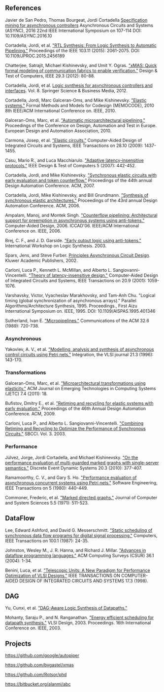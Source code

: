 ## References

Javier de San Pedro, Thomas Bourgeat, Jordi Cortadella
[Specification mining for asynchronous controllers](http://www.cs.upc.edu/~jspedro/articles/async2016.pdf)
Asynchronous Circuits and Systems (ASYNC), 2016 22nd IEEE International Symposium on 107-114
DOI: 10.1109/ASYNC.2016.10

Cortadella, Jordi, et al.
["RTL Synthesis: From Logic Synthesis to Automatic Pipelining."](http://upcommons.upc.edu/bitstream/handle/2117/82027/RTLsynthesis.pdf)
Proceedings of the IEEE 103.11 (2015): 2061-2075.
DOI: 10.1109/JPROC.2015.2456189

Chatterjee, Satrajit, Michael Kishinevsky, and Umit Y. Ogras.
["xMAS: Quick formal modeling of communication fabrics to enable verification."](https://www.researchgate.net/profile/Satrajit_Chatterjee/publication/224150874_xMAS_Quick_Formal_Modeling_of_Communication_Fabrics_to_Enable_Verification/links/560f30b508aec422d112f3ea.pdf)
Design & Test of Computers, IEEE 29.3 (2012): 80-88.

Cortadella, Jordi, et al.
[Logic synthesis for asynchronous controllers and interfaces](http://www.springer.com/productFlyer_978-3-540-43152-7.pdf?SGWID=0-0-1297-2158934-0).
Vol. 8. Springer Science & Business Media, 2012.

Cortadella, Jordi, Marc Galceran-Oms, and Mike Kishinevsky.
["Elastic systems."](http://www.cs.upc.edu/~jordicf/gavina/BIB/files/memocode2010.pdf)
Formal Methods and Models for Codesign (MEMOCODE), 2010 8th IEEE/ACM International Conference on. IEEE, 2010.

Galceran-Oms, Marc, et al.
["Automatic microarchitectural pipelining."](http://www.date-conference.org/proceedings/PAPERS/2010/DATE10/PDFFILES/IP3_08.PDF)
Proceedings of the Conference on Design, Automation and Test in Europe. European Design and Automation Association, 2010.

Carmona, Josep, et al.
["Elastic circuits."](http://www.eecs.ucf.edu/~mingjie/ECM6308/papers/Elastic%20circuits.pdf)
Computer-Aided Design of Integrated Circuits and Systems, IEEE Transactions on 28.10 (2009): 1437-1455.

Casu, Mario R., and Luca Macchiarulo.
["Adaptive latency-insensitive protocols."](http://porto.polito.it/1642487/1/dtc07_paper.pdf)
IEEE Design & Test of Computers 5 (2007): 442-452.

Cortadella, Jordi, and Mike Kishinevsky.
["Synchronous elastic circuits with early evaluation and token counterflow."](https://www.cs.upc.edu/~jordicf/gavina/BIB/files/dac07_early.pdf)
Proceedings of the 44th annual Design Automation Conference. ACM, 2007.

Cortadella, Jordi, Mike Kishinevsky, and Bill Grundmann.
["Synthesis of synchronous elastic architectures."](https://www.cs.upc.edu/~jordicf/gavina/BIB/files/dac06_self.pdf)
Proceedings of the 43rd annual Design Automation Conference. ACM, 2006.

Ampalam, Manoj, and Montek Singh.
["Counterflow pipelining: Architectural support for preemption in asynchronous systems using anti-tokens."](http://citeseerx.ist.psu.edu/viewdoc/download?doi=10.1.1.259.293&rep=rep1&type=pdf)
Computer-Aided Design, 2006. ICCAD'06. IEEE/ACM International Conference on. IEEE, 2006.

Brej, C. F., and J. D. Garside.
["Early output logic using anti-tokens."](http://brej.org/papers/iwls_paper.pdf)
International Workshop on Logic Synthesis. 2003.

Spars, Jens, and Steve Furber.
[Principles Asynchronous Circuit Design](http://twanclik.free.fr/electricity/electronic/pdfdone12/Principles%20of%20Asynchronous%20Circuit%20Design%20-%20A%20Systems%20Perspective.pdf).
Kluwer Academic Publishers, 2002.

Carloni, Luca P., Kenneth L. McMillan, and Alberto L. Sangiovanni-Vincentelli.
["Theory of latency-insensitive design."](http://webcluster.cs.columbia.edu/~luca/research/lipTransactions.pdf)
Computer-Aided Design of Integrated Circuits and Systems, IEEE Transactions on 20.9 (2001): 1059-1076.

Varshavsky, Victor, Vyacheslav Marakhovsky, and Tam-Anh Chu.
"Logical timing (global synchronization of asynchronous arrays)."
Parallel Algorithms/Architecture Synthesis, 1995. Proceedings., First Aizu International Symposium on. IEEE, 1995.
DOI: 10.1109/AISPAS.1995.401346

Sutherland, Ivan E.
["Micropipelines."](http://f-cpu.seul.org/new/micropipelines.pdf)
Communications of the ACM 32.6 (1989): 720-738.

### Asynchronous

Yakovlev, A. V., et al.
["Modelling, analysis and synthesis of asynchronous control circuits using Petri nets."](https://www.researchgate.net/profile/Alex_Yakovlev/publication/220686772_Modelling_analysis_and_synthesis_of_asynchronous_control_circuits_using_Petri_nets/links/541030420cf2f2b29a3f1e73.pdf)
Integration, the VLSI journal 21.3 (1996): 143-170.

### Transformations

Galceran-Oms, Marc, et al.
["Microarchitectural transformations using elasticity."](http://www.cs.upc.edu/~jordicf/gavina/BIB/files/JECTS2011_MicroarchTransform.pdf)
ACM Journal on Emerging Technologies in Computing Systems (JETC) 7.4 (2011): 18.

Bufistov, Dmitry E., et al.
["Retiming and recycling for elastic systems with early evaluation."](http://www.cs.upc.edu/~jordicf/Research/gavina/BIB/files/rr_early_dac09.pdf)
Proceedings of the 46th Annual Design Automation Conference. ACM, 2009.

Carloni, Luca P., and Alberto L. Sangiovanni-Vincentelli.
["Combining Retiming and Recycling to Optimize the Performance of Synchronous Circuits."](http://www1.cs.columbia.edu/~luca/research/rscSBCCI03.pdf)
SBCCI. Vol. 3. 2003.

### Performance

Júlvez, Jorge, Jordi Cortadella, and Michael Kishinevsky.
["On the performance evaluation of multi-guarded marked graphs with single-server semantics."](http://webdiis.unizar.es/~julvez/pub/09deds.pdf)
Discrete Event Dynamic Systems 20.3 (2010): 377-407.

Ramamoorthy, C. V., and Gary S. Ho.
["Performance evaluation of asynchronous concurrent systems using Petri nets."](http://www.computer.org/csdl/trans/ts/1980/05/01702760.pdf)
Software Engineering, IEEE Transactions on 5 (1980): 440-449.

Commoner, Frederic, et al.
["Marked directed graphs."](http://www.sciencedirect.com/science/article/pii/S0022000071800132/pdf?md5=7fb2ad96e4f09b235e15a6b503dbd380&pid=1-s2.0-S0022000071800132-main.pdf)
Journal of Computer and System Sciences 5.5 (1971): 511-523.

## DataFlow

Lee, Edward Ashford, and David G. Messerschmitt.
["Static scheduling of synchronous data flow programs for digital signal processing."](http://www.eecs.ucf.edu/~mingjie/ECM6308/papers/%20Static%20Scheduling%20of%20Synchronous%20Data%20Flow%20Programs%20for%20Digital%20Signal%20Processing.pdf)
Computers, IEEE Transactions on 100.1 (1987): 24-35.

Johnston, Wesley M., J. R. Hanna, and Richard J. Millar.
["Advances in dataflow programming languages."](http://www.cs.ucf.edu/~dcm/Teaching/COT4810-Spring2011/Literature/DataFlowProgrammingLanguages.pdf)
ACM Computing Surveys (CSUR) 36.1 (2004): 1-34.

Benini, Luca, et al.
["Telescopic Units: A New Paradigm for Performance Optimization of VLSI Designs."](http://si2.epfl.ch/~demichel/publications/archive/1998/CADICSvol17iss3Mar98pg220.pdf)
IEEE TRANSACTIONS ON COMPUTER-AIDED DESIGN OF INTEGRATED CIRCUITS AND SYSTEMS 17.3 (1998).

## DAG

Yu, Cunxi, et al.
["DAG-Aware Logic Synthesis of Datapaths."](http://www.ecs.umass.edu/ece/labs/vlsicad/papers/dac-2016-cunxi-ibm-muxmove.pdf)

Mohanty, Saraju P., and N. Ranganathan.
["Energy efficient scheduling for datapath synthesis."](http://www.smohanty.org/Publications_Conferences/2003/MohantyVLSID2003Energy.pdf)
VLSI Design, 2003. Proceedings. 16th International Conference on. IEEE, 2003.

## Projects

https://github.com/google/autopiper

https://github.com/bvgastel/xmas

https://github.com/Rotsor/phd

https://bitbucket.org/alanmi/abc
